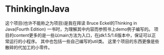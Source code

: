 # ThinkingInJava
这个项目(也许不能称之为项目)是我在拜读 Bruce Eckel的Thinking in Java(Fourth Edition) 一书时，为理解其中内容而参照书上demo例子编写的。
项目的content更多的是一些以main方法为入口，在jdk1.5/1.6版本中，保证可以正常运行的小程序。
其中也包括一些自己编写的util类。
这里个项目的东西更像是些散碎的代加工的小零件。
